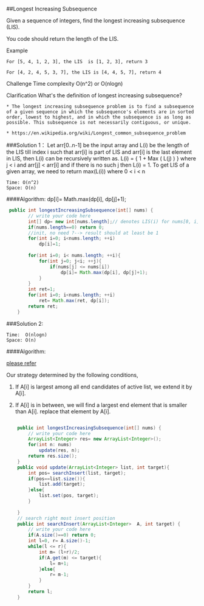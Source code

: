 ##Longest Increasing Subsequence

Given a sequence of integers, find the longest increasing subsequence (LIS).

You code should return the length of the LIS.

Example
```
For [5, 4, 1, 2, 3], the LIS  is [1, 2, 3], return 3

For [4, 2, 4, 5, 3, 7], the LIS is [4, 4, 5, 7], return 4
```

Challenge
Time complexity O(n^2) or O(nlogn)

Clarification
What's the definition of longest increasing subsequence?

    * The longest increasing subsequence problem is to find a subsequence of a given sequence in which the subsequence's elements are in sorted order, lowest to highest, and in which the subsequence is as long as possible. This subsequence is not necessarily contiguous, or unique.  

    * https://en.wikipedia.org/wiki/Longest_common_subsequence_problem


###Solution 1：
Let arr[0..n-1] be the input array and L(i) be the length of the LIS till index i such that arr[i] is part of LIS and arr[i] is the last element in LIS, then L(i) can be recursively written as.
L(i) = { 1 + Max ( L(j) ) } where j < i and arr[j] < arr[i] and if there is no such j then L(i) = 1. 
To get LIS of a given array, we need to return max(L(i)) where 0 < i < n

```
Time: O(n^2)
Space: O(n)

```

####Algorithm:
 dp[i]= Math.max(dp[i], dp[j]+1);

```java
 public int longestIncreasingSubsequence(int[] nums) {
        // write your code here
        int[] dp= new int[nums.length];// denotes LIS(i) for nums[0, i];
        if(nums.length==0) return 0;
        //init, no need ?--> result should at least be 1
        for(int i=0; i<nums.length; ++i)
            dp[i]=1;
    
        for(int i=0; i< nums.length; ++i){
            for(int j=0; j<i; ++j){
                if(nums[j] <= nums[i])
                    dp[i]= Math.max(dp[i], dp[j]+1);
            }
        }
        int ret=1;
        for(int i=0; i<nums.length; ++i)
            ret= Math.max(ret, dp[i]);
        return ret;
    }


```

###Solution 2: 

```
Time:  O(nlogn)
Space: O(n)
```
####Algorithm:

[please refer](http://www.geeksforgeeks.org/longest-monotonically-increasing-subsequence-size-n-log-n/)

Our strategy determined by the following conditions,

1. If A[i] is largest among all end candidates of active list, we extend it by A[i].

3. If A[i] is in between, we will find a largest end element that is smaller than A[i]. replace that element by A[i].


```java

    public int longestIncreasingSubsequence(int[] nums) {
        // write your code here
        ArrayList<Integer> res= new ArrayList<Integer>();
        for(int n: nums)
            update(res, n);
        return res.size();
    }
    public void update(ArrayList<Integer> list, int target){
        int pos= searchInsert(list, target);
        if(pos==list.size()){
            list.add(target);
        }else{
            list.set(pos, target);
        }
        
    }
    // search right most insert position
    public int searchInsert(ArrayList<Integer>  A, int target) {
        // write your code here
        if(A.size()==0) return 0;
        int l=0, r= A.size()-1;
        while(l <= r){
            int m= (l+r)/2;
            if(A.get(m) <= target){
                l= m+1;
            }else{
                r= m-1;
            }
        }
        return l;
    }

```